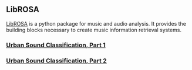## LibROSA
[LibROSA](https://github.com/librosa/librosa) is a python package for music and audio analysis. It provides the building blocks necessary to create music information retrieval systems.


### [Urban Sound Classification, Part 1](http://aqibsaeed.github.io/2016-09-03-urban-sound-classification-part-1/)
### [Urban Sound Classification, Part 2](http://aqibsaeed.github.io/2016-09-24-urban-sound-classification-part-2/)
